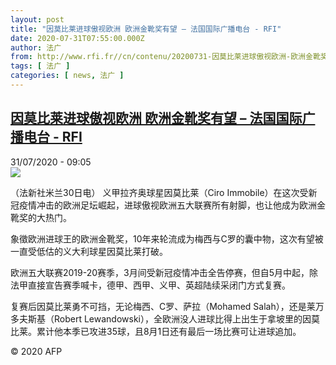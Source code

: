 ```yaml
---
layout: post
title: "因莫比莱进球傲视欧洲 欧洲金靴奖有望 – 法国国际广播电台 - RFI"
date: 2020-07-31T07:55:00.000Z
author: 法广
from: http://www.rfi.fr//cn/contenu/20200731-因莫比莱进球傲视欧洲-欧洲金靴奖有望
tags: [ 法广 ]
categories: [ news, 法广 ]
---
```

<!--1596182100000-->
[因莫比莱进球傲视欧洲 欧洲金靴奖有望 – 法国国际广播电台 - RFI](http://www.rfi.fr//cn/contenu/20200731-%E5%9B%A0%E8%8E%AB%E6%AF%94%E8%8E%B1%E8%BF%9B%E7%90%83%E5%82%B2%E8%A7%86%E6%AC%A7%E6%B4%B2-%E6%AC%A7%E6%B4%B2%E9%87%91%E9%9D%B4%E5%A5%96%E6%9C%89%E6%9C%9B)
------

<div>
<div>31/07/2020 - 09:05</div><img src="https://s.rfi.fr/media/display/3f62481e-d301-11ea-b06d-005056a98db9/w:310/p:16x9/spo0003b.200731150501.jpg"><div class="t-content__body u-clearfix"><div class="m-interstitial"></div><p>（法新社米兰30日电）    义甲拉齐奥球星因莫比莱（Ciro Immobile）在这次受新冠疫情冲击的欧洲足坛崛起，进球傲视欧洲五大联赛所有射脚，也让他成为欧洲金靴奖的大热门。</p><p>    象徵欧洲进球王的欧洲金靴奖，10年来轮流成为梅西与C罗的囊中物，这次有望被一直受低估的义大利球星因莫比莱打破。</p><p>    欧洲五大联赛2019-20赛季，3月间受新冠疫情冲击全告停赛，但自5月中起，除法甲直接宣告赛季喊卡，德甲、西甲、义甲、英超陆续采闭门方式复赛。</p><p>    复赛后因莫比莱勇不可挡，无论梅西、C罗、萨拉（Mohamed Salah），还是莱万多夫斯基（Robert Lewandowski），全欧洲没人进球比得上出生于拿坡里的因莫比莱。累计他本季已攻进35球，且8月1日还有最后一场比赛可让进球追加。</p><p class="t-copyright">© 2020 AFP</p>        </div>
</div>
